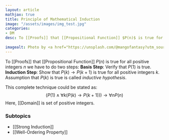 ```yaml
---
layout: article
mathjax: true
title: Principle of Mathematical Induction
image: "/assets/images/img_test.jpg"
categories:
- DM
desc: To [[Proofs]] that [[Propositional Function]] $P(n)$ is true for all positive integers $n$ we have to do two steps:
 
imagealt: Photo by <a href="https://unsplash.com/@mangofantasy?utm_source=unsplash&utm_medium=referral&utm_content=creditCopyText">Tim Johnson</a> on <a href="https://unsplash.com/s/photos/logic?utm_source=unsplash&utm_medium=referral&utm_content=creditCopyText">Unsplash</a>
---
```

To [[Proofs]] that [[Propositional Function]] $P(n)$ is true for all positive integers $n$ we have to do two steps:
**Basis Step**: Verify that $P(1)$ is true.
**Induction Step**: Show that $P(k) \to P(k+1)$ is true for all positive integers $k$.
Assumption that $P(k)$ is true is called *inductive hypothesis*.

This complete technique could be stated as:
$$(P(1) \wedge \forall k(P(k) \to P(k+1))) \to \forall nP(n)$$
Here, [[Domain]] is set of positive integers.

### Subtopics
- [[Strong Induction]]
- [[Well-Ordering Property]]